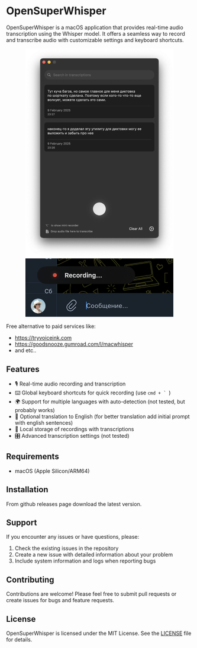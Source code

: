 # OpenSuperWhisper

OpenSuperWhisper is a macOS application that provides real-time audio transcription using the Whisper model. It offers a seamless way to record and transcribe audio with customizable settings and keyboard shortcuts.

<p align="center">
<img src="docs/image.png" width="400" /> <img src="docs/image_indicator.png" width="400" />
</p>

Free alternative to paid services like:
* https://tryvoiceink.com
* https://goodsnooze.gumroad.com/l/macwhisper
* and etc..

## Features

- 🎙️ Real-time audio recording and transcription
- ⌨️ Global keyboard shortcuts for quick recording (use ```cmd + ` ```)
- 🌍 Support for multiple languages with auto-detection (not tested, but probably works)
- 🔄 Optional translation to English (for better translation add initial prompt with english sentences)
- 💾 Local storage of recordings with transcriptions
- 🎛️ Advanced transcription settings (not tested)

## Requirements

- macOS (Apple Silicon/ARM64)

## Installation

From github releases page download the latest version.

## Support

If you encounter any issues or have questions, please:
1. Check the existing issues in the repository
2. Create a new issue with detailed information about your problem
3. Include system information and logs when reporting bugs

## Contributing

Contributions are welcome! Please feel free to submit pull requests or create issues for bugs and feature requests.

## License

OpenSuperWhisper is licensed under the MIT License. See the [LICENSE](LICENSE) file for details.